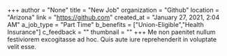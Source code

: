 +++
author = "None"
title = "New Job"
organization = "Github"
location = "Arizona"
link = "https://github.com"
created_at = "January 27, 2021, 2:04 AM"
a_job_type = "Part Time"
b_benefits = ["Union-Eligible","Health Insurance"]
c_feedback = ""
thumbnail = ""
+++
Me non paenitet nullum festiviorem excogitasse ad hoc. Quis aute iure reprehenderit in voluptate velit esse.
